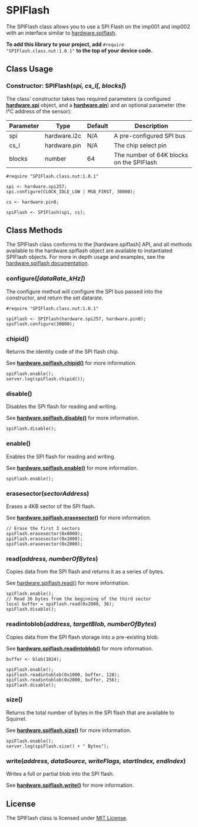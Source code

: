 # SPIFlash #

The SPIFlash class allows you to use a SPI Flash on the imp001 and imp002 with an interface similar to [hardware.spiflash](https://developer.electricimp.com/api/hardware/spiflash).

**To add this library to your project, add** `#require "SPIFlash.class.nut:1.0.1"` **to the top of your device code.**

## Class Usage ##

### Constructor: SPIFlash(*spi, cs_l[, blocks]*) ###

The class’ constructor takes two required parameters (a configured [**hardware.spi**](https://developer.electricimp.com/api/hardware/spi) object, and a [**hardware.pin**](https://developer.electricimp.com/api/hardware/pin)) and an optional parameter (the I&sup2;C address of the sensor):

| Parameter     | Type         | Default | Description |
| ------------- | ------------ | ------- | ----------- |
| spi           | hardware.i2c | N/A     | A pre-configured SPI bus |
| cs_l          | hardware.pin | N/A     | The chip select pin      |
| blocks        | number       | 64      | The number of 64K blocks on the SPIFlash |

```squirrel
#require "SPIFlash.class.nut:1.0.1"

spi <- hardware.spi257;
spi.configure(CLOCK_IDLE_LOW | MSB_FIRST, 30000);

cs <- hardware.pin8;

spiFlash <- SPIFlash(spi, cs);
```

## Class Methods ##

The SPIFlash class conforms to the [hardware.spiflash] API, and all methods available to the hardware.spiflash object are available to instantiated SPIFlash objects. For more in depth usage and examples, see the [hardware.spiflash documentation](https://developer.electricimp.com/api/hardware/spiflash).

### configure(*[dataRate_kHz]*) ###

The configure method will configure the SPI bus passed into the constructor, and return the set datarate.

```squirrel
#require "SPIFlash.class.nut:1.0.1"

spiFlash <- SPIFlash(hardware.spi257, hardware.pin8);
spiFlash.configure(30000);
```

### chipid() ###

Returns the identity code of the SPI flash chip.

See [**hardware.spiflash.chipid()**](https://developer.electricimp.com/api/hardware/spiflash/chipid) for more information.

```squirrel
spiFlash.enable();
server.log(spiFlash.chipid());
```

### disable() ###

Disables the SPI flash for reading and writing.

See [**hardware.spiflash.disable()**](https://developer.electricimp.com/api/hardware/spiflash/disable) for more information.

```squirrel
spiFlash.disable();
```

### enable() ###

Enables the SPI flash for reading and writing.

See [**hardware.spiflash.enable()**](https://developer.electricimp.com/api/hardware/spiflash/enable) for more information.

```squirrel
spiFlash.enable();
```

### erasesector(*sectorAddress*) ###

Erases a 4KB sector of the SPI flash.

See [**hardware.spiflash.erasesector()**](https://developer.electricimp.com/api/hardware/spiflash/erasesector) for more information.

```squirrel
// Erase the first 3 sectors
spiFlash.erasesector(0x0000);
spiFlash.erasesector(0x1000);
spiFlash.erasesector(0x2000);
```

### read(*address, numberOfBytes*) ###

Copies data from the SPI flash and returns it as a series of bytes.

See [hardware.spiflash.read()](https://developer.electricimp.com/api/hardware/spiflash/read) for more information.

```squirrel
spiFlash.enable();
// Read 36 bytes from the beginning of the third sector
local buffer = spiFlash.read(0x2000, 36);
spiFlash.disable();
```

### readintoblob(*address, targetBlob, numberOfBytes*) ###

Copies data from the SPI flash storage into a pre-existing blob.

See [**hardware.spiflash.readintoblob()**](https://developer.electricimp.com/api/hardware/spiflash/readintoblob) for more information.

```squirrel
buffer <- blob(1024);

spiFlash.enable();
spiFlash.readintoblob(0x1000, buffer, 128);
spiFlash.readintoblob(0x2000, buffer, 256);
spiFlash.disable();
```

### size() ###

Returns the total number of bytes in the SPI flash that are available to Squirrel.

See [**hardware.spiflash.size()**](https://developer.electricimp.com/api/hardware/spiflash/size) for more information.

```squirrel
spiFlash.enable();
server.log(spiFlash.size() + " Bytes");
```

### write(*address, dataSource, writeFlags, startIndex, endIndex*) ###

Writes a full or partial blob into the SPI flash.

See [**hardware.spiflash.write()**](https://developer.electricimp.com/api/hardware/spiflash/write) for more information.

## License ##

The SPIFlash class is licensed under [MIT License](https://github.com/electricimp/spiflash/tree/master/LICENSE).
